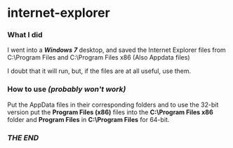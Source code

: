 # internet-explorer
### What I did

I went into a **_Windows 7_** desktop, and saved the Internet Explorer files from C:\Program Files and C:\Program Files x86 (Also Appdata files)

I doubt that it will run, but, if the files are at all useful, use them.

### How to use _(probably won't work)_

Put the AppData files in their corresponding folders and to use the 32-bit version put the **Program Files (x86)** files into the **C:\Program Files x86** folder and **Program Files** in **C:\Program Files** for 64-bit.

### _THE END_
